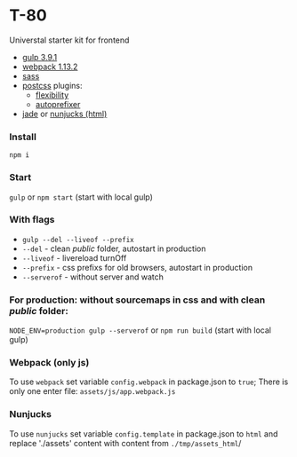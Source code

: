 # T-80
Universtal starter kit for frontend
- [gulp 3.9.1](http://gulpjs.com/)
- [webpack 1.13.2](https://webpack.github.io/)
- [sass](http://sass-lang.com/)
- [postcss](http://postcss.org/) plugins:
	- [flexibility](https://github.com/7rulnik/postcss-flexibility)
	- [autoprefixer](https://github.com/postcss/autoprefixer)
- [jade](https://pugjs.org/api/getting-started.html) or [nunjucks (html)](https://mozilla.github.io/nunjucks/)

### Install
```npm i```

### Start
```gulp``` or ```npm start``` (start with local gulp)

### With flags
- ```gulp --del --liveof --prefix```
- ```--del``` - clean *public* folder, autostart in production
- ```--liveof``` - livereload turnOff
- ```--prefix``` - css prefixs for old browsers, autostart in production
- ```--serverof``` - without server and watch

### For production: without sourcemaps in css and with clean *public* folder:
```NODE_ENV=production gulp --serverof``` or ```npm run build``` (start with local gulp)


### Webpack (only js)
To use ```webpack``` set variable ```config.webpack``` in package.json to ```true```;
There is only one enter file: ```assets/js/app.webpack.js```

### Nunjucks
To use ```nunjucks``` set variable ```config.template``` in package.json to ```html``` and replace './assets' content with content from ```./tmp/assets_html```/